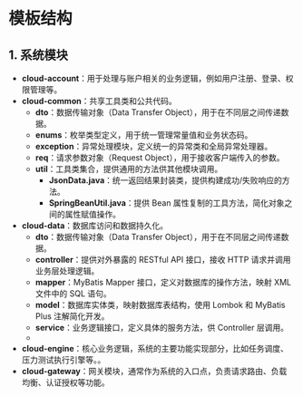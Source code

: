 # 模板结构

## 1. 系统模块

- **cloud-account**：用于处理与账户相关的业务逻辑，例如用户注册、登录、权限管理等。
- **cloud-common**：共享工具类和公共代码。
	- **dto**：数据传输对象（Data Transfer Object），用于在不同层之间传递数据。
	- **enums**：枚举类型定义，用于统一管理常量值和业务状态码。
	- **exception**：异常处理模块，定义统一的异常类和全局异常处理器。
	- **req**：请求参数对象（Request Object），用于接收客户端传入的参数。
	- **util**：工具类集合，提供通用的方法供其他模块调用。
		- **JsonData.java**：统一返回结果封装类，提供构建成功/失败响应的方法。
		- **SpringBeanUtil.java**：提供 Bean 属性复制的工具方法，简化对象之间的属性赋值操作。
- **cloud-data**：数据库访问和数据持久化。
	- **dto**：数据传输对象（Data Transfer Object），用于在不同层之间传递数据。
	- **controller**：提供对外暴露的 RESTful API 接口，接收 HTTP 请求并调用业务层处理逻辑。
	- **mapper**：MyBatis Mapper 接口，定义对数据库的操作方法，映射 XML 文件中的 SQL 语句。
	- **model**：数据库实体类，映射数据库表结构，使用 Lombok 和 MyBatis Plus 注解简化开发。
	- **service**：业务逻辑接口，定义具体的服务方法，供 Controller 层调用。
	- 
- **cloud-engine**：核心业务逻辑，系统的主要功能实现部分，比如任务调度、压力测试执行引擎等。。
- **cloud-gateway**：网关模块，通常作为系统的入口点，负责请求路由、负载均衡、认证授权等功能。